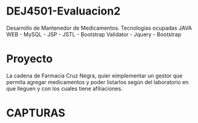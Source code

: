 # DEJ4501-Evaluacion2
Desarrollo de Mantenedor de Medicamentos. Tecnologias ocupadas JAVA WEB - MySQL - JSP - JSTL - Bootstrap Validator - Jquery - Bootstrap

# Proyecto
La cadena de Farmacia Cruz Negra, quier eimplementar un gestor que permita agregar medicamentos y poder listarlos según del laboratorio en que lleguen y con los cuales tiene afiliaciones.

# CAPTURAS


